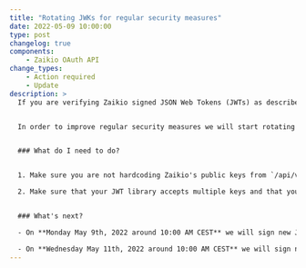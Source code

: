 ```yaml
---
title: "Rotating JWKs for regular security measures"
date: 2022-05-09 10:00:00
type: post
changelog: true
components:
    - Zaikio OAuth API
change_types:
    - Action required
    - Update
description: >
  If you are verifying Zaikio signed JSON Web Tokens (JWTs) as described in our [JWT Validation guide](https://docs.zaikio.com/guide/jwt/), please read this announcement. If you are not offering an API that accepts Zaikio's JWTs (e.g. you are consuming the Procurement API), you do not need to take any action.


  In order to improve regular security measures we will start rotating keys that are used to sign Zaikio's JWTs.


  ### What do I need to do?


  1. Make sure you are not hardcoding Zaikio's public keys from `/api/v1/jwt_public_keys`. Instead read those keys directly from our API or cache them for an hour maximum.

  2. Make sure that your JWT library accepts multiple keys and that you try **all published keys**. Have a look in our [JWT Validation guide](https://docs.zaikio.com/guide/jwt/) for some implementation examples. We will always have some older keys, that have still JWTs that are signed with those (e.g. a personal access token is valid for 1 year), which is why you always have to support all keys, that you can find in `/api/v1/jwt_public_keys`. **Our new public key is already available but not used yet to sign JWTs.**


  ### What's next?

  - On **Monday May 9th, 2022 around 10:00 AM CEST** we will sign new JWTs with our new JWK on **sandbox**.

  - On **Wednesday May 11th, 2022 around 10:00 AM CEST** we will sign new JWTs with our new JWK on **production**.
---
```

